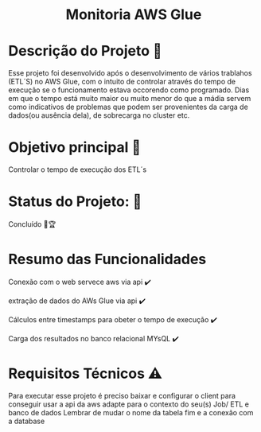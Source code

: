 
<h1 align="center"> Monitoria AWS Glue </h1>


# Descrição do Projeto :eyes:
Esse projeto foi desenvolvido após o desenvolvimento de vários trablahos (ETL´S) no AWS Glue, com o intuito de controlar através do tempo de execução se o funcionamento estava occorendo como programado. Dias em que o tempo está muito maior ou muito menor do que a mádia servem como indicativos de problemas que podem ser provenientes da carga de dados(ou ausência dela), de sobrecarga no cluster etc. 

# Objetivo principal :dart:
Controlar o tempo de execução dos ETL´s

# Status do Projeto: :running:	
Concluído :muscle::trophy:

# Resumo das Funcionalidades

Conexão com o web servece aws via api :heavy_check_mark:

extração de dados do AWs Glue via api :heavy_check_mark:

Cálculos entre timestamps para obeter o tempo de execução :heavy_check_mark:

Carga dos resultados no banco relacional MYsQL :heavy_check_mark:


# Requisitos Técnicos :warning:
Para executar esse projeto é preciso baixar e configurar o client para conseguir usar a api da aws
adapte para o contexto do seu(s) Job/ ETL e banco de dados
Lembrar de mudar o nome da tabela fim e a conexão com a database
